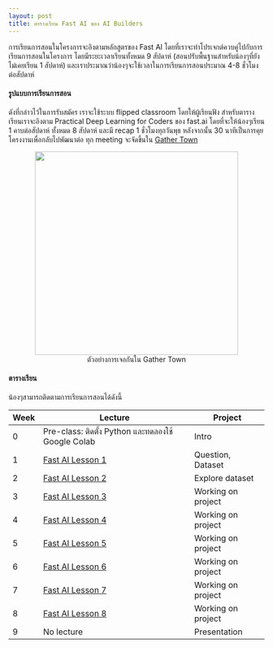 ```yaml
---
layout: post
title: ตารางเรียน Fast AI ของ AI Builders
---
```


การเรียนการสอนในโครงการจะอิงตามหลักสูตรของ Fast AI
โดยที่เราจะทำโปรเจกต์ควบคู่ไปกับการเรียนการสอนในโครงการ
โดยมีระยะเวลาเรียนทั้งหมด 9 สัปดาห์ (สอนปรับพื้นฐานสำหรับน้องๆที่ยังไม่เคยเรียน 1 สัปดาห์)
และเราประมาณว่าน้องๆจะใช้เวลาในการเรียนการสอนประมาณ 4-8 ชั่วโมงต่อสัปดาห์

#### รูปแบบการเรียนการสอน

ดังที่กล่าวไว้ในการรับสมัคร เราจะใช้ระบบ flipped classroom โดยให้ผู้เรียนฟัง
สำหรับตารางเรียนเราจะอิงตาม Practical Deep Learning for Coders ของ fast.ai โดยที่จะให้น้องๆเรียน 1
คาบต่อสัปดาห์ ทั้งหมด 8 สัปดาห์ และมี recap 1 ชั่วโมงทุกวันพุธ หลังจากนั้น 30 นาทีเป็นการคุยโครงงานเพื่อกลับไปพัฒนาต่อ
ทุก meeting จะจัดขึ้นใน [Gather Town](https://gather.town/)

<figure align="center">
  <img src="{{ site.baseurl }}/images/gathertown-example.jpg" style="width: 400px;"/>
  <figcaption>ตัวอย่างการเจอกันใน Gather Town</figcaption>
</figure>

#### ตารางเรียน

น้องๆสามารถติดตามการเรียนการสอนได้ดังนี้

| Week | Lecture                                                     | Project            |
|------|-------------------------------------------------------------|--------------------|
| 0    | Pre-class: ติดตั้ง Python และทดลองใช้ Google Colab              | Intro              |
| 1    | [Fast AI Lesson 1](https://course.fast.ai/videos/?lesson=1) | Question, Dataset  |
| 2    | [Fast AI Lesson 2](https://course.fast.ai/videos/?lesson=2) | Explore dataset    |
| 3    | [Fast AI Lesson 3](https://course.fast.ai/videos/?lesson=3) | Working on project |
| 4    | [Fast AI Lesson 4](https://course.fast.ai/videos/?lesson=4) | Working on project |
| 5    | [Fast AI Lesson 5](https://course.fast.ai/videos/?lesson=5) | Working on project |
| 6    | [Fast AI Lesson 6](https://course.fast.ai/videos/?lesson=6) | Working on project |
| 7    | [Fast AI Lesson 7](https://course.fast.ai/videos/?lesson=7) | Working on project |
| 8    | [Fast AI Lesson 8](https://course.fast.ai/videos/?lesson=8) | Working on project |
| 9    | No lecture                                                  | Presentation       |
